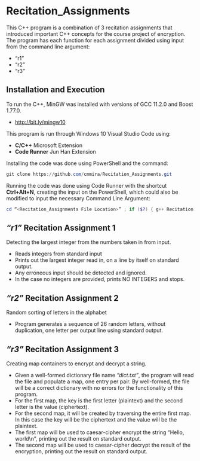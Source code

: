 
# Recitation_Assignments
This C++ program is a combination of 3 recitation assignments that introduced important C++ concepts for the course project of encryption. The program has each function for each assignment divided using input from the command line argument:
- “r1”
- “r2”
- “r3”

## Installation and Execution
To run the C++, MinGW was installed with versions of GCC 11.2.0 and Boost 1.77.0.
- http://bit.ly/mingw10

This program is run through Windows 10 Visual Studio Code using:
- __C/C++__ Microsoft Extension
- __Code Runner__ Jun Han Extension

Installing the code was done using PowerShell and the command:
```powershell
git clone https://github.com/cmmira/Recitation_Assignments.git 
```

Running the code was done using Code Runner with the shortcut __Ctrl+Alt+N__, creating the input on the PowerShell, which could also be modified to input the necessary Command Line Argument:
``` powershell
cd “<Recitation_Assignments File Location>” ; if ($?) { g++ Recitation.cpp -o Recitation } ; if ($?) { .\Recitation <Command Line Argument> }
```

## _“r1”_ Recitation Assignment 1
Detecting the largest integer from the numbers taken in from input.
- Reads integers from standard input
- Prints out the largest integer read in, on a line by itself on standard output.
- Any erroneous input should be detected and ignored.
- In the case no integers are provided, prints NO INTEGERS and stops.

## _“r2”_ Recitation Assignment 2
Random sorting of letters in the alphabet
- Program generates a sequence of 26 random letters, without duplication, one letter per output line using standard output.
 
## _“r3”_ Recitation Assignment 3
Creating map containers to encrypt and decrypt a string.
- Given a well-formed dictionary file name _”dict.txt”_, the program will read the file and populate a map, one entry per pair. By well-formed, the file will be a correct dictionary with no errors for the functionality of this program.
- For the first map, the key is the first letter (plaintext) and the second letter is the value (ciphertext).
- For the second map, it will be created by traversing the entire first map. In this case the key will be the ciphertext and the value will be the plaintext.
- The first map will be used to caesar-cipher encrypt the string “Hello, world\n”, printing out the result on standard output.
- The second map will be used to caesar-cipher decrypt the result of the encryption, printing out the result on standard output.

